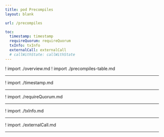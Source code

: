```yaml
---
title: pod Precompiles
layout: blank

url: /precompiles

toc:
  timestamp: timestamp
  requireQuorum: requireQuorum
  txInfo: txInfo
  externalCall: externalCall
  # callWithState: callWithState
---
```


! import ./overview.md
! import ./precompiles-table.md

---

! import ./timestamp.md

---

! import ./requireQuorum.md

---

! import ./txInfo.md

---

! import ./externalCall.md

---

<!-- ! import ./callWithState.md

--- -->